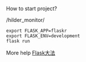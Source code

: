 How to start project?

/hilder_monitor/
```
export FLASK_APP=flaskr
export FLASK_ENV=development
flask run
```

More help <a href='http://flask.pocoo.org/docs/1.0/tutorial/factory/'>Flask大法</a>
